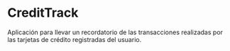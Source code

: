 # CreditTrack
Aplicación para llevar un recordatorio de las transacciones realizadas por las tarjetas de crédito registradas del usuario.
